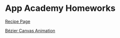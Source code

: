 # App Academy Homeworks

[Recipe Page](https://boothandrewd.github.io/homeworks/)

[Bézier Canvas Animation](https://boothandrewd.github.io/homeworks/animation.html)

